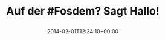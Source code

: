 ---
retweeted: false
source: <a href="http://termtter.org/" rel="nofollow">Termtter</a>
entities:
  hashtags:
  - text: Fosdem
    indices:
    - '8'
    - '15'
  symbols: []
  user_mentions: []
  urls: []
display_text_range:
- '0'
- '28'
favorite_count: '0'
id_str: '429590999770624000'
truncated: false
retweet_count: '0'
id: '429590999770624000'
created_at: Sat Feb 01 12:24:10 +0000 2014
favorited: false
full_text: 'Auf der #Fosdem? Sagt Hallo!'
lang: de
tags:
- Fosdem
- pesos/twitter
date: '2014-02-01T12:24:10+00:00'
src: https://twitter.com/bascht/status/429590999770624000
original_url: https://twitter.com/bascht/status/429590999770624000
type: twitter_tweet
text: 'Auf der #Fosdem? Sagt Hallo!'
title: 'Auf der #Fosdem? Sagt Hallo!

  '

---